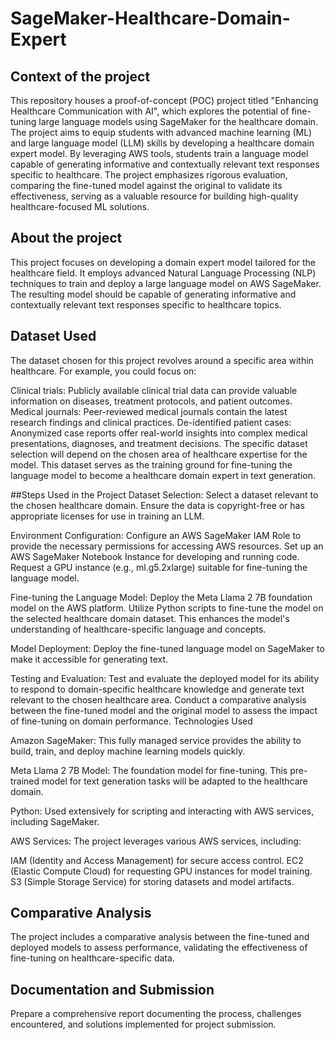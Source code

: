 # SageMaker-Healthcare-Domain-Expert

## Context of the project
This repository houses a proof-of-concept (POC) project titled "Enhancing Healthcare Communication with AI", which explores the potential of fine-tuning large language models using SageMaker for the healthcare domain. The project aims to equip students with advanced machine learning (ML) and large language model (LLM) skills by developing a healthcare domain expert model. By leveraging AWS tools, students train a language model capable of generating informative and contextually relevant text responses specific to healthcare. The project emphasizes rigorous evaluation, comparing the fine-tuned model against the original to validate its effectiveness, serving as a valuable resource for building high-quality healthcare-focused ML solutions.

## About the project
This project focuses on developing a domain expert model tailored for the healthcare field. It employs advanced Natural Language Processing (NLP) techniques to train and deploy a large language model on AWS SageMaker. The resulting model should be capable of generating informative and contextually relevant text responses specific to healthcare topics.

## Dataset Used
The dataset chosen for this project revolves around a specific area within healthcare. For example, you could focus on:

Clinical trials: Publicly available clinical trial data can provide valuable information on diseases, treatment protocols, and patient outcomes.
Medical journals: Peer-reviewed medical journals contain the latest research findings and clinical practices.
De-identified patient cases: Anonymized case reports offer real-world insights into complex medical presentations, diagnoses, and treatment decisions.
The specific dataset selection will depend on the chosen area of healthcare expertise for the model. This dataset serves as the training ground for fine-tuning the language model to become a healthcare domain expert in text generation.

##Steps Used in the Project
Dataset Selection: 
Select a dataset relevant to the chosen healthcare domain. Ensure the data is copyright-free or has appropriate licenses for use in training an LLM.

Environment Configuration:
Configure an AWS SageMaker IAM Role to provide the necessary permissions for accessing AWS resources.
Set up an AWS SageMaker Notebook Instance for developing and running code.
Request a GPU instance (e.g., ml.g5.2xlarge) suitable for fine-tuning the language model.

Fine-tuning the Language Model:
Deploy the Meta Llama 2 7B foundation model on the AWS platform.
Utilize Python scripts to fine-tune the model on the selected healthcare domain dataset. This enhances the model's understanding of healthcare-specific language and concepts.

Model Deployment:
Deploy the fine-tuned language model on SageMaker to make it accessible for generating text.

Testing and Evaluation:
Test and evaluate the deployed model for its ability to respond to domain-specific healthcare knowledge and generate text relevant to the chosen healthcare area. Conduct a comparative analysis between the fine-tuned model and the original model to assess the impact of fine-tuning on domain performance.
Technologies Used

Amazon SageMaker: This fully managed service provides the ability to build, train, and deploy machine learning models quickly.

Meta Llama 2 7B Model: The foundation model for fine-tuning. This pre-trained model for text generation tasks will be adapted to the healthcare domain.

Python: Used extensively for scripting and interacting with AWS services, including SageMaker.

AWS Services: The project leverages various AWS services, including:

IAM (Identity and Access Management) for secure access control.
EC2 (Elastic Compute Cloud) for requesting GPU instances for model training.
S3 (Simple Storage Service) for storing datasets and model artifacts.

## Comparative Analysis
The project includes a comparative analysis between the fine-tuned and deployed models to assess performance, validating the effectiveness of fine-tuning on healthcare-specific data.

## Documentation and Submission
Prepare a comprehensive report documenting the process, challenges encountered, and solutions implemented for project submission.
